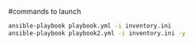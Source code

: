 #commands to launch

```bash
ansible-playbook playbook.yml -i inventory.ini
ansible-playbook playbook2.yml -i inventory.ini -y
```
